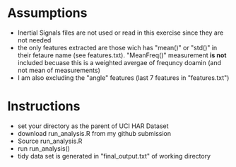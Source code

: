 
# Assumptions
* Inertial Signals files are not used or read in this exercise since they are not needed
* the only features extracted are those wich has "mean()" or "std()" in their fetaure name (see features.txt). "MeanFreq()" measurement **is not** included becuase this is a weighted avergae of frequncy doamin (and not mean of measurements)
* I am also excluding the "angle" features (last 7 features in "features.txt")

# Instructions
* set your directory as the parent of UCI HAR Dataset
* download run_analysis.R from my github submission
* Source run_analysis.R
* run run_analysis()
* tidy data set is generated in "final_output.txt" of working directory




